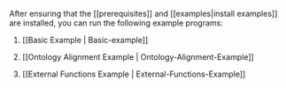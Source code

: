After ensuring that the [[prerequisites]] and [[examples|install examples]] are installed, you can run the following example programs:

1. [[Basic Example | Basic-example]]

2. [[Ontology Alignment Example | Ontology-Alignment-Example]]

3. [[External Functions Example | External-Functions-Example]]